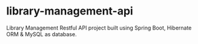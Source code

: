 # library-management-api
Library Management Restful API project built using Spring Boot, Hibernate ORM &amp; MySQL as database.
